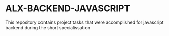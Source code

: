 ALX-BACKEND-JAVASCRIPT
======================


This repository contains project tasks that were accomplished for javascript backend during the short specialissation
